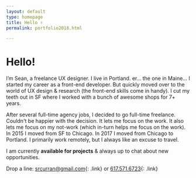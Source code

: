 ```yaml
---
layout: default
type: homepage
title: Hello ✌️
permalink: portfolio2018.html

---
```

<div class="x-large">

<h1>Hello!</h1>

I’m Sean, a freelance UX designer. I live in Portland. er... the one in Maine... I started my career as a front-end developer. But quickly moved over to the world of UX design & research (the front-end  skills come in handy). I cut my teeth out in SF where I worked with a bunch of awesome shops for 7+ years.

After several full-time agency jobs, I decided to go full-time freelance. Couldn't be happier with the decision. It lets me focus on the work. It also lets me focus on my not-work (which in-turn helps me focus on the work). In 2015 I moved from SF to Chicago. In 2017 I moved from Chicago to Portland. I primarily work remotely, but I always like an excuse to travel.

I am currently **available for projects** & always up to chat about new opportunities.

Drop a line: [srcurran@gmail.com](mailto:srcurran@gmail.com){: .link} or [617.571.6723](tel:16175716723){: .link}

</div>